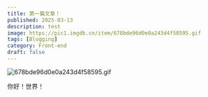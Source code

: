 ```yaml
---
title: 第一篇文章！
published: 2025-03-13
description: test
image: https://pic1.imgdb.cn/item/678bde96d0e0a243d4f58595.gif
tags: [Blogging]
category: Front-end
draft: false
---
```


![678bde96d0e0a243d4f58595.gif](https://pic1.imgdb.cn/item/678bde96d0e0a243d4f58595.gif)

你好！世界！
